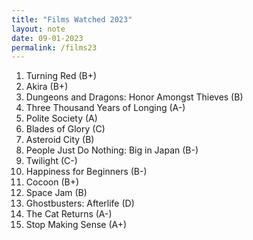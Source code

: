 ```yaml
---
title: "Films Watched 2023"
layout: note
date: 09-01-2023
permalink: /films23
---
```

1. Turning Red (B+)
2. Akira (B+)
3. Dungeons and Dragons: Honor Amongst Thieves (B) 
4. Three Thousand Years of Longing (A-)
5. Polite Society (A)
6. Blades of Glory (C)
7. Asteroid City (B)
8. People Just Do Nothing: Big in Japan (B-)
9. Twilight (C-)
10. Happiness for Beginners (B-)
11. Cocoon (B+)
12. Space Jam (B)
13. Ghostbusters: Afterlife (D)
14. The Cat Returns (A-)
15. Stop Making Sense (A+)